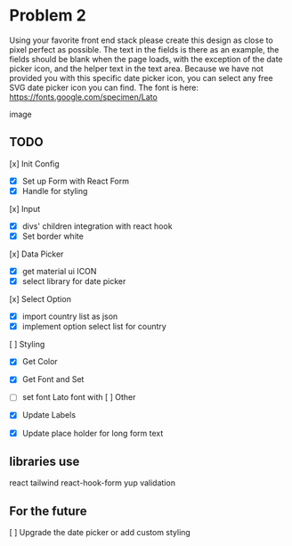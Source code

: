 # Problem 2

Using your favorite front end stack please create this design as close to pixel perfect as possible.
The text in the fields is there as an example, the fields should be blank when the page loads, with the exception of the date picker icon, and the helper text in the text area.
Because we have not provided you with this specific date picker icon, you can select any free SVG date picker icon you can find.
The font is here: https://fonts.google.com/specimen/Lato

image

## TODO

[x] Init Config

- [x] Set up Form with React Form
- [x] Handle for styling

[x] Input

- [x] divs' children integration with react hook
- [x] Set border white

[x] Data Picker

- [x] get material ui ICON
- [x] select library for date picker

[x] Select Option

- [x] import country list as json
- [x] implement option select list for country

[ ] Styling

- [x] Get Color
- [x] Get Font and Set
- [ ] set font Lato font with
      [ ] Other

- [x] Update Labels
- [x] Update place holder for long form text

## libraries use

react
tailwind
react-hook-form
yup validation

## For the future

[ ] Upgrade the date picker or add custom styling
